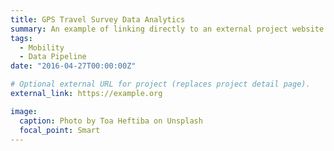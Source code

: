 ```yaml
---
title: GPS Travel Survey Data Analytics
summary: An example of linking directly to an external project website using `external_link`.
tags:
  - Mobility
  - Data Pipeline
date: "2016-04-27T00:00:00Z"

# Optional external URL for project (replaces project detail page).
external_link: https://example.org

image:
  caption: Photo by Toa Heftiba on Unsplash
  focal_point: Smart
---
```


